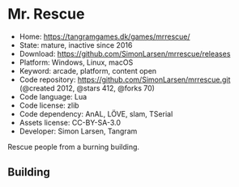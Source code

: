 # Mr. Rescue

- Home: https://tangramgames.dk/games/mrrescue/
- State: mature, inactive since 2016
- Download: https://github.com/SimonLarsen/mrrescue/releases
- Platform: Windows, Linux, macOS
- Keyword: arcade, platform, content open
- Code repository: https://github.com/SimonLarsen/mrrescue.git (@created 2012, @stars 412, @forks 70)
- Code language: Lua
- Code license: zlib
- Code dependency: AnAL, LÖVE, slam, TSerial
- Assets license: CC-BY-SA-3.0
- Developer: Simon Larsen, Tangram

Rescue people from a burning building.

## Building

